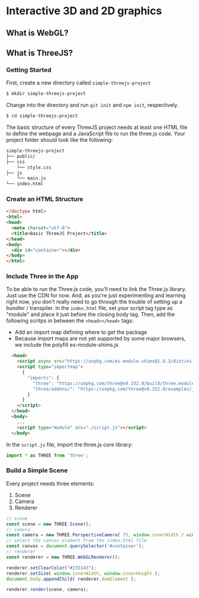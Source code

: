 # Interactive 3D and 2D graphics

## What is WebGL?



## What is ThreeJS?


### Getting Started
First, create a new directory called `simple-threejs-project`
```bash
$ mkdir simple-threejs-project
```

Change into the directory and run `git init` and `npm init`, respectively.
```bash
$ cd simple-threejs-project
```
The basic structure of every ThreeJS project needs at least one HTML file to define the webpage and a JavaScript file to run the three.js code. Your project folder should look like the following:
```md
simple-threejs-project
├── public/
├── css
    └── style.css
├── js
    └── main.js
└── index.html
```
### Create an HTML Structure

```html
<!doctype html>
<html>
<head>
  <meta charset="utf-8">
  <title>Basic ThreeJS Project</title>
</head>
<body>
  <div id="container"></div>
</body>
</html>
```
### Include Three in the App 

To be able to run the Three.js code, you'll need to link the Three.js library. Just use the CDN for now. And, as you're just experimenting and learning right now, you don't really need to go through the trouble of setting up a bundler / transpiler. In the `index.html` file, set your script tag type as "module" and place it just before the closing body tag. Then, add the following scritps in between the `<head></head>` tags:
* Add an import map defining where to get the package
* Because import maps are not yet supported by some major browsers, we include the polyfill es-module-shims.js

```html
  <head>
    <script async src="https://unpkg.com/es-module-shims@1.6.3/dist/es-module-shims.js"></script>
    <script type="importmap">
      {
        "imports": {
          "three": "https://unpkg.com/three@v0.152.0/build/three.module.js",
          "three/addons/": "https://unpkg.com/three@v0.152.0/examples/jsm/"
        }
      }
    </script>
  </head>
  <body>
    ...
    <script type="module" src="./script.js"></script>
  </body>
```
In the `script.js` file, import the three.js core library:
```js
import * as THREE from 'three';
```

### Build a Simple Scene

Every project needs three elements:
1. Scene
2. Camera
3. Renderer

```js
// scene
const scene = new THREE.Scene();
// camera
const camera = new THREE.PerspectiveCamera( 75, window.innerWidth / window.innerHeight, 0.1, 1000 );
// select the canvas element from the index.html file
const canvas = document.querySelector('#container');
// renderer
const renderer = new THREE.WebGLRenderer();

renderer.setClearColor("#233143");
renderer.setSize( window.innerWidth, window.innerHeight );
document.body.appendChild( renderer.domElement );

renderer.render(scene, camera);
```
